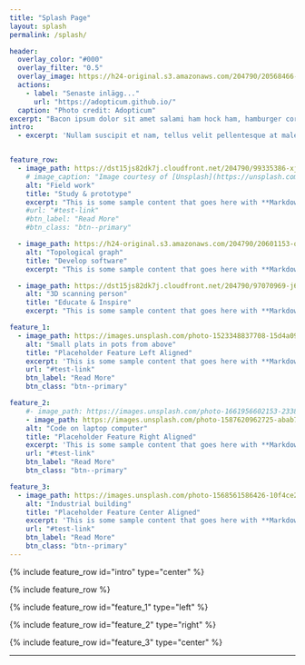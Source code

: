 ```yaml
---
title: "Splash Page"
layout: splash
permalink: /splash/

header:
  overlay_color: "#000"
  overlay_filter: "0.5"
  overlay_image: https://h24-original.s3.amazonaws.com/204790/20568466-QhrEw.jpg
  actions:
    - label: "Senaste inlägg..."
      url: "https://adopticum.github.io/"
  caption: "Photo credit: Adopticum"
excerpt: "Bacon ipsum dolor sit amet salami ham hock ham, hamburger corned beef short ribs kielbasa biltong t-bone drumstick tri-tip tail sirloin pork chop."
intro: 
  - excerpt: 'Nullam suscipit et nam, tellus velit pellentesque at malesuada, enim eaque. Quis nulla, netus tempor in diam gravida tincidunt, *proin faucibus* voluptate felis id sollicitudin. Centered with `type="center"`'


feature_row:
  - image_path: https://dst15js82dk7j.cloudfront.net/204790/99335386-xjICV.jpg
    # image_caption: "Image courtesy of [Unsplash](https://unsplash.com/)"
    alt: "Field work"
    title: "Study & prototype"
    excerpt: "This is some sample content that goes here with **Markdown** formatting."
    #url: "#test-link"
    #btn_label: "Read More"
    #btn_class: "btn--primary"

  - image_path: https://h24-original.s3.amazonaws.com/204790/20601153-qr1Ht.jpg
    alt: "Topological graph"
    title: "Develop software"
    excerpt: "This is some sample content that goes here with **Markdown** formatting."

  - image_path: https://dst15js82dk7j.cloudfront.net/204790/97070969-j6NMI.jpg
    alt: "3D scanning person"
    title: "Educate & Inspire"
    excerpt: "This is some sample content that goes here with **Markdown** formatting."

feature_1:
  - image_path: https://images.unsplash.com/photo-1523348837708-15d4a09cfac2
    alt: "Small plats in pots from above"
    title: "Placeholder Feature Left Aligned"
    excerpt: 'This is some sample content that goes here with **Markdown** formatting. Left aligned with `type="left"`'
    url: "#test-link"
    btn_label: "Read More"
    btn_class: "btn--primary"

feature_2:
    #- image_path: https://images.unsplash.com/photo-1661956602153-23384936a1d3
    - image_path: https://images.unsplash.com/photo-1587620962725-abab7fe55159
    alt: "Code on laptop computer"
    title: "Placeholder Feature Right Aligned"
    excerpt: 'This is some sample content that goes here with **Markdown** formatting. Right aligned with `type="right"`'
    url: "#test-link"
    btn_label: "Read More"
    btn_class: "btn--primary"

feature_3:
  - image_path: https://images.unsplash.com/photo-1568561586426-10f4ce2dafc5
    alt: "Industrial building"
    title: "Placeholder Feature Center Aligned"
    excerpt: 'This is some sample content that goes here with **Markdown** formatting. Centered with `type="center"`'
    url: "#test-link"
    btn_label: "Read More"
    btn_class: "btn--primary"
---
```


{% include feature_row id="intro" type="center" %}

{% include feature_row %}

{% include feature_row id="feature_1" type="left" %}

{% include feature_row id="feature_2" type="right" %}

{% include feature_row id="feature_3" type="center" %}

---
